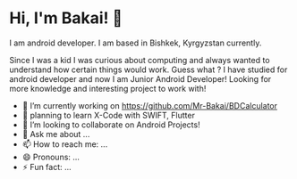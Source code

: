 
# Hi, I'm Bakai! 👋


I am android developer. I am based in Bishkek, Kyrgyzstan  currently. 

Since I was a kid I was curious about computing and always wanted to understand  how certain things would work. Guess what ? I have studied for android developer and now I am Junior Android Developer! Looking for more knowledge and interesting project to work with! 


  

- 🔭 I’m currently working on https://github.com/Mr-Bakai/BDCalculator
- 🌱 planning to learn X-Code with SWIFT, Flutter
- 👯 I’m looking to collaborate on Android Projects! 
- 💬 Ask me about ...
- 📫 How to reach me: ...
- 😄 Pronouns: ...
- ⚡ Fun fact: ...
